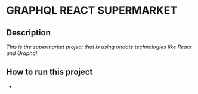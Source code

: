 # GRAPHQL REACT SUPERMARKET
## Description
_This is the supermarket project that is using ondate technologies like React and Graphql_

## How to run this project
* 

